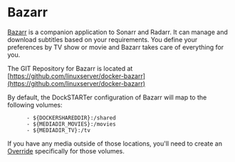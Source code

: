 # Bazarr

[Bazarr](https://www.bazarr.media/) is a companion application to Sonarr and Radarr. It can manage and download subtitles based on your requirements. You define your preferences by TV show or movie and Bazarr takes care of everything for you.

The GIT Repository for Bazarr is located at [https://github.com/linuxserver/docker-bazarr](https://github.com/linuxserver/docker-bazarr)

By default, the DockSTARTer configuration of Bazarr will map to the following volumes:

```
      - ${DOCKERSHAREDDIR}:/shared
      - ${MEDIADIR_MOVIES}:/movies
      - ${MEDIADIR_TV}:/tv
```

If you have any media outside of those locations, you'll need to create an [Override](https://dockstarter.com/advanced/overrides/) specifically for those volumes.

